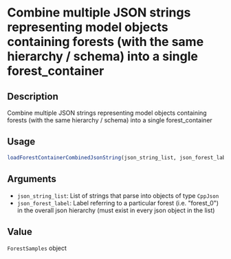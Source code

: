 # Combine multiple JSON strings representing model objects containing forests (with the same hierarchy / schema) into a single forest_container

## Description

Combine multiple JSON strings representing model objects containing forests (with the same hierarchy / schema) into a single forest_container

## Usage

```r
loadForestContainerCombinedJsonString(json_string_list, json_forest_label)
```

## Arguments

* `json_string_list`: List of strings that parse into objects of type `CppJson`
* `json_forest_label`: Label referring to a particular forest (i.e. "forest_0") in the overall json hierarchy (must exist in every json object in the list)

## Value

`ForestSamples` object

